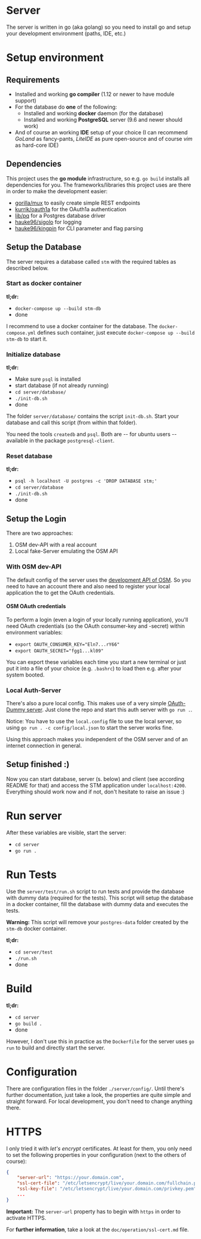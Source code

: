 # Server

The server is written in go (aka golang) so you need to install go and setup your development environment (paths, IDE, etc.)

# Setup environment

## Requirements

* Installed and working **go compiler** (1.12 or newer to have module support)
* For the database do **one** of the following: 
    * Installed and working **docker** daemon (for the database)
    * Installed and working **PostgreSQL** server (9.6 and newer should work)
* And of course an working **IDE** setup of your choice (I can recommend *GoLand* as fancy-pants, *LiteIDE* as pure open-source and of course *vim* as hard-core IDE)

## Dependencies

This project uses the **go module** infrastructure, so e.g. `go build` installs all dependencies for you.
The frameworks/libraries this project uses are there in order to make the development easier:

* [gorilla/mux](https://github.com/gorilla/mux) to easily create simple REST endpoints
* [kurrik/oauth1a](https://github.com/kurrik/oauth1a) for the OAuth1a authentication
* [lib/pq](https://github.com/lib/pq) for a Postgres database driver
* [hauke96/sigolo](https://github.com/hauke96/sigolo) for logging
* [hauke96/kingpin](https://github.com/hauke96/kingpin) for CLI parameter and flag parsing

## Setup the Database

The server requires a database called `stm` with the required tables as described below.

### Start as docker container

**tl;dr:**
* `docker-compose up --build stm-db`
* done

I recommend to use a docker container for the database.
The `docker-compose.yml` defines such container, just execute `docker-compose up --build stm-db` to start it.

### Initialize database 

**tl;dr:**
* Make sure `psql` is installed
* start database (if not already running)
* `cd server/database/`
* `./init-db.sh`
* done

The folder `server/database/` contains the script `init-db.sh`.
Start your database and call this script (from within that folder).

You need the tools `createdb` and `psql`. Both are -- for ubuntu users -- available in the package `postgresql-client`.

### Reset database

**tl;dr:**
* `psql -h localhost -U postgres -c 'DROP DATABASE stm;'`
* `cd server/database`
* `./init-db.sh`
* done

## Setup the Login

There are two approaches:

1. OSM dev-API with a real account
2. Local fake-Server emulating the OSM API

### With OSM dev-API

The default config of the server uses the [development API of OSM](https://master.apis.dev.openstreetmap.org).
So you need to have an account there and also need to register your local application the to get the OAuth credentials.

#### OSM OAuth credentials

To perform a login (even a login of your locally running application), you'll need OAuth credentials (so the OAuth consumer-key and -secret) within environment variables:

* `export OAUTH_CONSUMER_KEY="Eln7...rY66"`
* `export OAUTH_SECRET="fgg1...kl09"`

You can export these variables each time you start a new terminal or just put it into a file of your choice (e.g. `.bashrc`) to load then e.g. after your system booted.

### Local Auth-Server

There's also a pure local config.
This makes use of a very simple [OAuth-Dummy server](https://github.com/hauke96/osm-oauth1a-dummy).
Just clone the repo and start this auth server with `go run .`.

Notice: You have to use the `local.config` file to use the local server, so using `go run . -c config/local.json` to start the server works fine.

Using this approach makes you independent of the OSM server and of an internet connection in general.

## Setup finished :)

Now you can start database, server (s. below) and client (see according README for that) and access the STM application under `localhost:4200`.
Everything should work now and if not, don't hesitate to raise an issue :)

# Run server

After these variables are visible, start the server:

* `cd server`
* `go run .`

# Run Tests

Use the `server/test/run.sh` script to run tests and provide the database with dummy data (required for the tests).
This script will setup the database in a docker container, fill the database with dummy data and executes the tests.

**Warning:**
This script will remove your `postgres-data` folder created by the `stm-db` docker container.

**tl;dr:**
* `cd server/test`
* `./run.sh`
* done

# Build

**tl;dr:**
* `cd server`
* `go build .`
* done

However, I don't use this in practice as the `Dockerfile` for the server uses `go run` to build and directly start the server.

# Configuration

There are configuration files in the folder `./server/config/`.
Until there's further documentation, just take a look, the properties are quite simple and straight forward.
For local development, you don't need to change anything there.

# HTTPS

I only tried it with *let's encrypt* certificates.
At least for them, you only need to set the following properties in your configuration (next to the others of course):

```json
{
	"server-url": "https://your.domain.com",
	"ssl-cert-file": "/etc/letsencrypt/live/your.domain.com/fullchain.pem",
	"ssl-key-file": "/etc/letsencrypt/live/your.domain.com/privkey.pem",
	...
}
```

**Important:** The `server-url` property has to begin with `https` in order to activate HTTPS.

For **further information**, take a look at the `doc/operation/ssl-cert.md` file.
